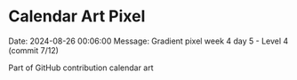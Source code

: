# Calendar Art Pixel

Date: 2024-08-26 00:06:00
Message: Gradient pixel week 4 day 5 - Level 4 (commit 7/12)

Part of GitHub contribution calendar art
